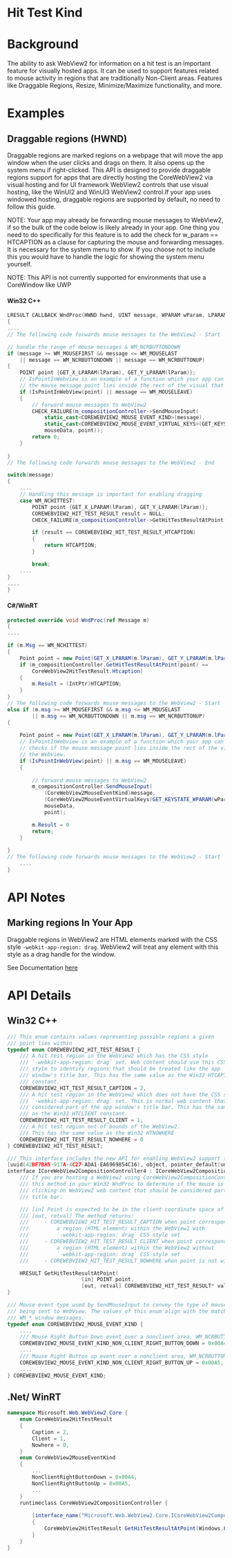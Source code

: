 Hit Test Kind
===

# Background
The ability to ask WebView2 for information on a hit test is an important feature for 
visually hosted apps. It can be used to support features related to mouse activity in 
regions that are traditionally Non-Client areas. Features like Draggable Regions, 
Resize, Minimize/Maximize functionality, and more.


# Examples
## Draggable regions (HWND)
Draggable regions are marked regions on a webpage that will move the app window when the 
user clicks and drags on them. It also opens up the system menu if right-clicked. This 
API is designed to provide draggable regions support for apps that are directly hosting 
the CoreWebView2 via visual hosting and for UI framework WebView2 controls that use visual 
hosting, like the WinUI2 and WinUI3 WebView2 control.If your app uses windowed hosting, 
draggable regions are supported by default, no need to follow this guide.

NOTE: Your app may already be forwarding mouse messages to WebView2, if so the bulk 
of the code below is likely already in your app. One thing you need to do specifically 
for this feature is to add the check for w_param == HTCAPTION as a clause for capturing 
the mouse and forwarding messages. It is necessary for the system menu to show. If you 
choose not to include this you would have to handle the logic for showing the system menu 
yourself.

NOTE: This API is not currently supported for environments that use a CoreWindow like UWP

#### Win32 C++
```cpp
LRESULT CALLBACK WndProc(HWND hwnd, UINT message, WPARAM wParam, LPARAM lParam)
{
....
// The following code forwards mouse messages to the WebView2 - Start

// handle the range of mouse messages & WM_NCRBUTTONDOWN
if (message >= WM_MOUSEFIRST && message <= WM_MOUSELAST 
    || message == WM_NCRBUTTONDOWN || message == WM_NCRBUTTONUP) 
{
    POINT point {GET_X_LPARAM(lParam), GET_Y_LPARAM(lParam)};
    // IsPointInWebview is an example of a function which your app can implement that checks if 
    // the mouse message point lies inside the rect of the visual that hosts the WebView2
    if (IsPointInWebView(point) || message == WM_MOUSELEAVE) 
    {
        // forward mouse messages to WebView2
        CHECK_FAILURE(m_compositionController->SendMouseInput(
            static_cast<COREWEBVIEW2_MOUSE_EVENT_KIND>(message),
            static_cast<COREWEBVIEW2_MOUSE_EVENT_VIRTUAL_KEYS>(GET_KEYSTATE_WPARAM(wParam)),
            mouseData, point));
        return 0;
    }
    
}
// The following code forwards mouse messages to the WebView2 - End

switch(message) 
{
    ....
    // Handling this message is important for enabling dragging
    case WM_NCHITTEST:
        POINT point {GET_X_LPARAM(lParam), GET_Y_LPARAM(lParam)};
        COREWEBVIEW2_HIT_TEST_RESULT result = NULL;
        CHECK_FAILURE(m_compositionController->GetHitTestResultAtPoint(&point, &result));

        if (result == COREWEBVIEW2_HIT_TEST_RESULT_HTCAPTION)
        {
            return HTCAPTION;
        }

        break;
    ....
}
....
}
```
#### C#/WinRT
```c#
protected override void WndProc(ref Message m)
{
....

if (m.Msg == WM_NCHITTEST)
{
    Point point = new Point(GET_X_LPARAM(m.lParam), GET_Y_LPARAM(m.lParam));
    if (m_compositionController.GetHitTestResultAtPoint(point) == 
        CoreWebView2HitTestResult.Htcaption) 
    {
        m.Result = (IntPtr)HTCAPTION;
    }
}
// The following code forwards mouse messages to the WebView2 - Start
else if (m.msg >= WM_MOUSEFIRST && m.msg <= WM_MOUSELAST 
        || m.msg == WM_NCRBUTTONDOWN || m.msg == WM_NCRBUTTONUP) 
{
  
    Point point = new Point(GET_X_LPARAM(m.lParam), GET_Y_LPARAM(m.lParam));
    // IsPointInWebview is an example of a function which your app can implement that 
    // checks if the mouse message point lies inside the rect of the visual that hosts
    // the WebView.
    if (IsPointInWebView(point) || m.msg == WM_MOUSELEAVE) 
    {
        
        // forward mouse messages to WebView2
        m_compositionController.SendMouseInput(
            (CoreWebView2MouseEventKind)message,
            (CoreWebView2MouseEventVirtualKeys)GET_KEYSTATE_WPARAM(wParam),
            mouseData,
            point);

        m.Result = 0
        return;
    }
        
}
// The following code forwards mouse messages to the WebView2 - Start
    ....
}
```
# API Notes
## Marking regions In Your App
Draggable regions in WebView2 are HTML elements marked with the CSS style
`-webkit-app-region: drag`. WebView2 will treat any element with this style as a 
drag handle for the window.

See Documentation [here](https://learn.microsoft.com/en-us/microsoft-edge/progressive-web-apps-chromium/how-to/window-controls-overlay#make-regions-of-your-app-drag-handlers-for-the-window)

# API Details
## Win32 C++
```cpp
/// This enum contains values representing possible regions a given
/// point lies within
typedef enum COREWEBVIEW2_HIT_TEST_RESULT {
    /// A hit test region in the WebView2 which has the CSS style 
    /// `-webkit-app-region: drag` set. Web content should use this CSS 
    /// style to identify regions that should be treated like the app 
    /// window's title bar. This has the same value as the Win32 HTCAPTION 
    /// constant. 
    COREWEBVIEW2_HIT_TEST_RESULT_CAPTION = 2,
    /// A hit test region in the WebView2 which does not have the CSS style 
    /// `-webkit-app-region: drag` set. This is normal web content that should not be 
    /// considered part of the app window's title bar. This has the same value 
    /// as the Win32 HTCLIENT constant.
    COREWEBVIEW2_HIT_TEST_RESULT_CLIENT = 1,
    /// A hit test region out of bounds of the WebView2.
    /// This has the same value as the Win32 HTNOWHERE
    COREWEBVIEW2_HIT_TEST_RESULT_NOWHERE = 0
} COREWEBVIEW2_HIT_TEST_RESULT;

/// This interface includes the new API for enabling WebView2 support for hit-testing regions
[uuid(42BF7BA5-917A-4C27-ADA1-EA6969854C16), object, pointer_default(unique)]
interface ICoreWebView2CompositionController4 : ICoreWebView2CompositionController3 {
    /// If you are hosting a WebView2 using CoreWebView2CompositionController, you can call 
    /// this method in your Win32 WndProc to determine if the mouse is moving over or 
    /// clicking on WebView2 web content that should be considered part of the app window's 
    /// title bar.

    /// [in] Point is expected to be in the client coordinate space of WebView2.
    /// [out, retval] The method returns: 
    ///     - COREWEBVIEW2_HIT_TEST_RESULT_CAPTION when point corresponds to
    ///         a region (HTML element) within the WebView2 with 
    ///         `-webkit-app-region: drag` CSS style set
    ///     - COREWEBVIEW2_HIT_TEST_RESULT_CLIENT when point corresponds to
    ///         a region (HTML element) within the WebView2 without 
    ///         `-webkit-app-region: drag` CSS style set
    ///     - COREWEBVIEW2_HIT_TEST_RESULT_NOWHERE when point is not within the WebView2

    HRESULT GetHitTestResultAtPoint(
                        [in] POINT point, 
                        [out, retval] COREWEBVIEW2_HIT_TEST_RESULT* val);
}

/// Mouse event type used by SendMouseInput to convey the type of mouse event
/// being sent to WebView. The values of this enum align with the matching
/// WM_* window messages.
typedef enum COREWEBVIEW2_MOUSE_EVENT_KIND {
    ....
    /// Mouse Right Button Down event over a nonclient area, WM_NCRBUTTONDOWN.
    COREWEBVIEW2_MOUSE_EVENT_KIND_NON_CLIENT_RIGHT_BUTTON_DOWN = 0x00A4,
    ....
    /// Mouse Right Button up event over a nonclient area, WM_NCRBUTTONUP.
    COREWEBVIEW2_MOUSE_EVENT_KIND_NON_CLIENT_RIGHT_BUTTON_UP = 0x00A5,
    ....
} COREWEBVIEW2_MOUSE_EVENT_KIND;
```
## .Net/ WinRT
```c#
namespace Microsoft.Web.WebView2.Core {
    enum CoreWebView2HitTestResult
    {
        Caption = 2,
        Client = 1,
        Nowhere = 0,
    }
    enum CoreWebView2MouseEventKind
    {
        ...
        NonClientRightButtonDown = 0x00A4,
        NonClientRightButtonUp = 0x00A5,
        ...
    }
    runtimeclass CoreWebView2CompositionController {
        
        [interface_name("Microsoft.Web.WebView2.Core.ICoreWebView2CompositionController4")]
        {
            CoreWebView2HitTestResult GetHitTestResultAtPoint(Windows.Foundation.Point point);
        }
    }
}
```